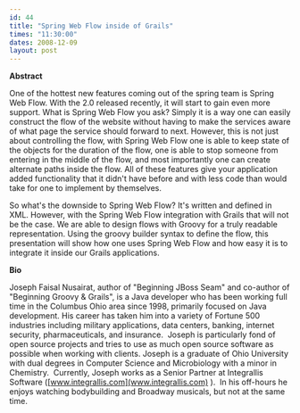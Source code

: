 ```yaml
---
id: 44
title: "Spring Web Flow inside of Grails"
times: "11:30:00"
dates: 2008-12-09
layout: post
---
```

 **Abstract**

One of the hottest new features coming out of the spring team is Spring Web Flow. With the 2.0 released recently, it will start to gain even more support. What is Spring Web Flow you ask? Simply it is a way one can easily construct the flow of the website without having to make the services aware of what page the service should forward to next. However, this is not just about controlling the flow, with Spring Web Flow one is able to keep state of the objects for the duration of the flow, one is able to stop someone from entering in the middle of the flow, and most importantly one can create alternate paths inside the flow. All of these features give your application added functionality that it didn't have before and with less code than would take for one to implement by themselves.

So what's the downside to Spring Web Flow? It's written and defined in XML. However, with the Spring Web Flow integration with Grails that will not be the case. We are able to design flows with Groovy for a truly readable representation. Using the groovy builder syntax to define the flow, this presentation will show how one uses Spring Web Flow and how easy it is to integrate it inside our Grails applications.

**Bio**

Joseph Faisal Nusairat, author of "Beginning JBoss Seam" and co-author of "Beginning Groovy & Grails", is a Java developer who has been working full time in the Columbus Ohio area since 1998, primarily focused on Java development. His career has taken him into a variety of Fortune 500 industries including military applications, data centers, banking, internet security, pharmaceuticals, and insurance.&nbsp; Joseph is particularly fond of open source projects and tries to use as much open source software as possible when working with clients. Joseph is a graduate of Ohio University with dual degrees in Computer Science and Microbiology with a minor in Chemistry.&nbsp; Currently, Joseph works as a Senior Partner at Integrallis Software ([www.integrallis.com](www.integrallis.com) ).&nbsp; In his off-hours he enjoys watching bodybuilding and Broadway musicals, but not at the same time.

